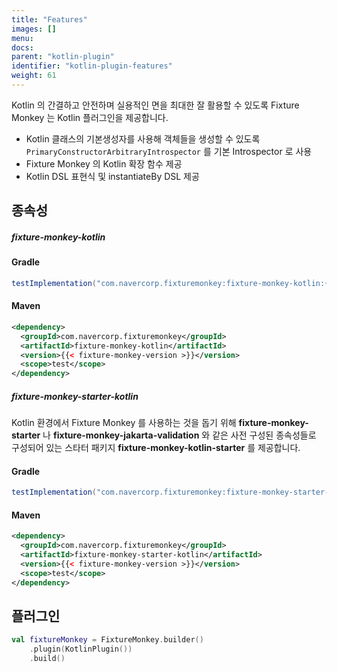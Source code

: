 ```yaml
---
title: "Features"
images: []
menu:
docs:
parent: "kotlin-plugin"
identifier: "kotlin-plugin-features"
weight: 61
---
```


Kotlin 의 간결하고 안전하며 실용적인 면을 최대한 잘 활용할 수 있도록 Fixture Monkey 는 Kotlin 플러그인을 제공합니다.
- Kotlin 클래스의 기본생성자를 사용해 객체들을 생성할 수 있도록 `PrimaryConstructorArbitraryIntrospector` 를 기본 Introspector 로 사용
- Fixture Monkey 의 Kotlin 확장 함수 제공
- Kotlin DSL 표현식 및 instantiateBy DSL 제공

## 종속성
##### fixture-monkey-kotlin
#### Gradle
```groovy
testImplementation("com.navercorp.fixturemonkey:fixture-monkey-kotlin:{{< fixture-monkey-version >}}")
```

#### Maven
```xml
<dependency>
  <groupId>com.navercorp.fixturemonkey</groupId>
  <artifactId>fixture-monkey-kotlin</artifactId>
  <version>{{< fixture-monkey-version >}}</version>
  <scope>test</scope>
</dependency>
```

##### fixture-monkey-starter-kotlin

Kotlin 환경에서 Fixture Monkey 를 사용하는 것을 돕기 위해 **fixture-monkey-starter** 나 **fixture-monkey-jakarta-validation** 와 같은 사전 구성된 종속성들로 구성되어 있는 스타터 패키지 **fixture-monkey-kotlin-starter** 를 제공합니다.

#### Gradle
```groovy
testImplementation("com.navercorp.fixturemonkey:fixture-monkey-starter-kotlin:{{< fixture-monkey-version >}}")
```

#### Maven
```xml
<dependency>
  <groupId>com.navercorp.fixturemonkey</groupId>
  <artifactId>fixture-monkey-starter-kotlin</artifactId>
  <version>{{< fixture-monkey-version >}}</version>
  <scope>test</scope>
</dependency>
```

## 플러그인
```kotlin
val fixtureMonkey = FixtureMonkey.builder()
    .plugin(KotlinPlugin())
    .build()
```
